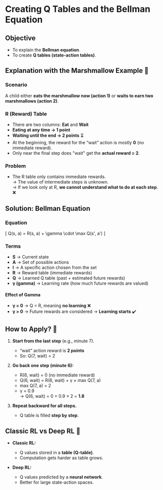 # Creating Q Tables and the Bellman Equation

## Objective
- To explain the **Bellman equation**.  
- To create **Q tables (state-action tables)**.

## Explanation with the Marshmallow Example 🍬

### Scenario
A child either **eats the marshmallow now (action 1)** or **waits to earn two marshmallows (action 2)**.

### R (Reward) Table
- There are two columns: **Eat** and **Wait**  
- **Eating at any time → 1 point**   
- **Waiting until the end → 2 points** ⏳  
- At the beginning, the reward for the “wait” action is mostly **0** (no immediate reward).  
- Only near the final step does "wait" get the **actual reward = 2**.

### Problem
- The R table only contains immediate rewards.  
  → The value of intermediate steps is unknown.  
  → If we look only at R, **we cannot understand what to do at each step**. ❌

## Solution: Bellman Equation

### Equation
\[
Q(s, a) = R(s, a) + \gamma \cdot \max Q(s', a')
\]

### Terms
- **S** → Current state  
- **A** → Set of possible actions  
- **I** → A specific action chosen from the set  
- **R** → Reward table (immediate rewards)  
- **Q** → Learned Q table (past + estimated future rewards)  
- **γ (gamma)** → Learning rate (how much future rewards are valued)

#### Effect of Gamma
- **γ = 0** → Q = R, meaning **no learning** ❌  
- **γ > 0** → Future rewards are considered → **Learning starts** ✔️

## How to Apply? 🔄

1. **Start from the last step** (e.g., minute 7).  
   - “wait” action reward is **2 points**   
   - So: Q(7, wait) = 2

2. **Go back one step (minute 6):**  
   - R(6, wait) = 0 (no immediate reward)  
   - Q(6, wait) = R(6, wait) + γ × max Q(7, a)  
   - max Q(7, a) = 2  
   - γ = 0.9  
     → Q(6, wait) = 0 + 0.9 × 2 = **1.8**

3. **Repeat backward for all steps.**  
   - Q table is filled **step by step**.

## Classic RL vs Deep RL 🤖

- **Classic RL:**  
  - Q values stored in a **table (Q-table)**.  
  - Computation gets harder as table grows.

- **Deep RL:**  
  - Q values predicted by a **neural network**.  
  - Better for large state-action spaces.
